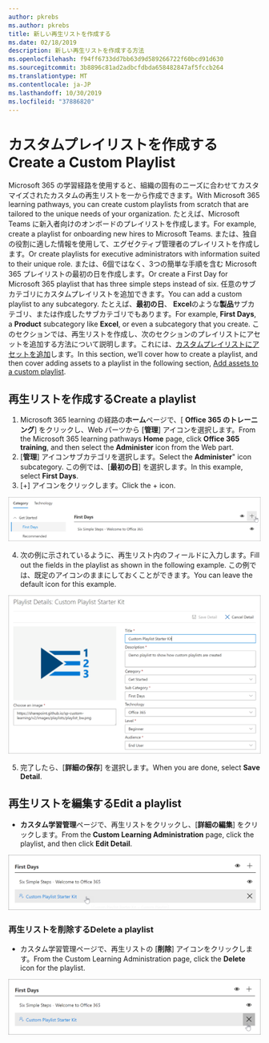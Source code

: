 ```yaml
---
author: pkrebs
ms.author: pkrebs
title: 新しい再生リストを作成する
ms.date: 02/18/2019
description: 新しい再生リストを作成する方法
ms.openlocfilehash: f94ff6733dd7bb63d9d589266722f60bcd91d630
ms.sourcegitcommit: 3b8896c81ad2adbcfdbda658482847af5fccb264
ms.translationtype: MT
ms.contentlocale: ja-JP
ms.lasthandoff: 10/30/2019
ms.locfileid: "37886820"
---
```

# <a name="create-a-custom-playlist"></a><span data-ttu-id="f2a4d-103">カスタムプレイリストを作成する</span><span class="sxs-lookup"><span data-stu-id="f2a4d-103">Create a Custom Playlist</span></span>

<span data-ttu-id="f2a4d-104">Microsoft 365 の学習経路を使用すると、組織の固有のニーズに合わせてカスタマイズされたカスタムの再生リストを一から作成できます。</span><span class="sxs-lookup"><span data-stu-id="f2a4d-104">With Microsoft 365 learning pathways, you can create custom playlists from scratch that are tailored to the unique needs of your organization.</span></span> <span data-ttu-id="f2a4d-105">たとえば、Microsoft Teams に新入者向けのオンボードのプレイリストを作成します。</span><span class="sxs-lookup"><span data-stu-id="f2a4d-105">For example, create a playlist for onboarding new hires to Microsoft Teams.</span></span> <span data-ttu-id="f2a4d-106">または、独自の役割に適した情報を使用して、エグゼクティブ管理者のプレイリストを作成します。</span><span class="sxs-lookup"><span data-stu-id="f2a4d-106">Or create playlists for executive administrators with information suited to their unique role.</span></span> <span data-ttu-id="f2a4d-107">または、6個ではなく、3つの簡単な手順を含む Microsoft 365 プレイリストの最初の日を作成します。</span><span class="sxs-lookup"><span data-stu-id="f2a4d-107">Or create a First Day for Microsoft 365 playlist that has three simple steps instead of six.</span></span> <span data-ttu-id="f2a4d-108">任意のサブカテゴリにカスタムプレイリストを追加できます。</span><span class="sxs-lookup"><span data-stu-id="f2a4d-108">You can add a custom playlist to any subcategory.</span></span> <span data-ttu-id="f2a4d-109">たとえば、**最初の日**、 **Excel**のような**製品**サブカテゴリ、または作成したサブカテゴリでもあります。</span><span class="sxs-lookup"><span data-stu-id="f2a4d-109">For example, **First Days**, a **Product** subcategory like **Excel**, or even a subcategory that you create.</span></span> <span data-ttu-id="f2a4d-110">このセクションでは、再生リストを作成し、次のセクションのプレイリストにアセットを追加する方法について説明します。これには、[カスタムプレイリストにアセットを追加](custom_addassets.md)します。</span><span class="sxs-lookup"><span data-stu-id="f2a4d-110">In this section, we’ll cover how to create a playlist, and then cover adding assets to a playlist in the following section, [Add assets to a custom playlist](custom_addassets.md).</span></span>

## <a name="create-a-playlist"></a><span data-ttu-id="f2a4d-111">再生リストを作成する</span><span class="sxs-lookup"><span data-stu-id="f2a4d-111">Create a playlist</span></span> 

1. <span data-ttu-id="f2a4d-112">Microsoft 365 learning の経路の**ホーム**ページで、[ **Office 365 のトレーニング**] をクリックし、Web パーツから [**管理**] アイコンを選択します。</span><span class="sxs-lookup"><span data-stu-id="f2a4d-112">From the Microsoft 365 learning pathways **Home** page, click **Office 365 training**, and then select the **Administer** icon from the Web part.</span></span> 
2. <span data-ttu-id="f2a4d-113">[**管理**] アイコンサブカテゴリを選択します。</span><span class="sxs-lookup"><span data-stu-id="f2a4d-113">Select the **Administer**" icon  subcategory.</span></span> <span data-ttu-id="f2a4d-114">この例では、[**最初の日**] を選択します。</span><span class="sxs-lookup"><span data-stu-id="f2a4d-114">In this example, select **First Days**.</span></span>  
3. <span data-ttu-id="f2a4d-115">[+] アイコンをクリックします。</span><span class="sxs-lookup"><span data-stu-id="f2a4d-115">Click the + icon.</span></span>  

![cg-newplaylistbtn](media/cg-newplaylistbtn.png)

4.  <span data-ttu-id="f2a4d-117">次の例に示されているように、再生リスト内のフィールドに入力します。</span><span class="sxs-lookup"><span data-stu-id="f2a4d-117">Fill out the fields in the playlist as shown in the following example.</span></span> <span data-ttu-id="f2a4d-118">この例では、既定のアイコンのままにしておくことができます。</span><span class="sxs-lookup"><span data-stu-id="f2a4d-118">You can leave the default icon for this example.</span></span> 

![cg-newplaylistdetails](media/cg-newplaylistdetails.png)

5.  <span data-ttu-id="f2a4d-120">完了したら、[**詳細の保存**] を選択します。</span><span class="sxs-lookup"><span data-stu-id="f2a4d-120">When you are done, select **Save Detail**.</span></span> 

## <a name="edit-a-playlist"></a><span data-ttu-id="f2a4d-121">再生リストを編集する</span><span class="sxs-lookup"><span data-stu-id="f2a4d-121">Edit a playlist</span></span>

- <span data-ttu-id="f2a4d-122">**カスタム学習管理**ページで、再生リストをクリックし、[**詳細の編集**] をクリックします。</span><span class="sxs-lookup"><span data-stu-id="f2a4d-122">From the **Custom Learning Administration** page, click the playlist, and then click **Edit Detail**.</span></span>  

![cg-editplaylist](media/cg-editplaylist.png)

### <a name="delete-a-playlist"></a><span data-ttu-id="f2a4d-124">再生リストを削除する</span><span class="sxs-lookup"><span data-stu-id="f2a4d-124">Delete a playlist</span></span>

- <span data-ttu-id="f2a4d-125">カスタム学習管理ページで、再生リストの [**削除**] アイコンをクリックします。</span><span class="sxs-lookup"><span data-stu-id="f2a4d-125">From the Custom Learning Administration page, click the **Delete** icon for the playlist.</span></span>  

![cg-deleteplaylist](media/cg-deleteplaylist.png)